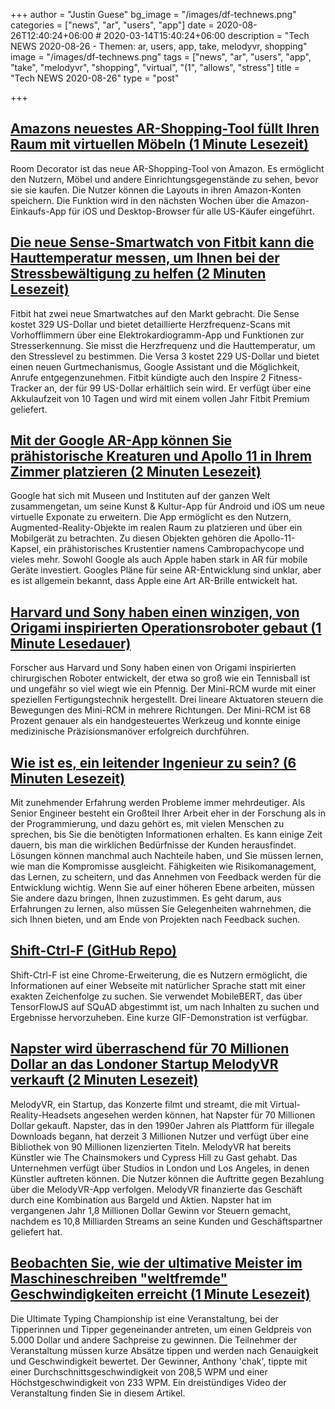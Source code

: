 +++
author = "Justin Guese"
bg_image = "/images/df-technews.png"
categories = ["news", "ar", "users", "app"]
date = 2020-08-26T12:40:24+06:00 # 2020-03-14T15:40:24+06:00
description = "Tech NEWS 2020-08-26 - Themen: ar, users, app, take, melodyvr, shopping"
image = "/images/df-technews.png"
tags = ["news", "ar", "users", "app", "take", "melodyvr", "shopping", "virtual", "(1", "allows", "stress"]
title = "Tech NEWS 2020-08-26"
type = "post"

+++

## [Amazons neuestes AR-Shopping-Tool füllt Ihren Raum mit virtuellen Möbeln (1 Minute Lesezeit)](https://www.engadget.com/amazon-ar-shopping-furniture-home-decor-171005257.html/1/010001742a3e74cc-e78b4590-d8b2-43cb-a1f1-2a20e0f93263-000000/pU9GMAnruCg0wlT98OmeMQVNKmOpNGxIl9b24nbLJ8s=155)

 Room Decorator ist das neue AR-Shopping-Tool von Amazon. Es ermöglicht den Nutzern, Möbel und andere Einrichtungsgegenstände zu sehen, bevor sie sie kaufen. Die Nutzer können die Layouts in ihren Amazon-Konten speichern. Die Funktion wird in den nächsten Wochen über die Amazon-Einkaufs-App für iOS und Desktop-Browser für alle US-Käufer eingeführt.

## [Die neue Sense-Smartwatch von Fitbit kann die Hauttemperatur messen, um Ihnen bei der Stressbewältigung zu helfen (2 Minuten Lesezeit)](https://www.theverge.com/2020/8/25/21399307/fitbit-sense-versa-3-smartwatch-inspire-2-fitness-tracker-ecg-eda-stress?scrolla=5eb6d68b7fedc32c19ef33b4/1/010001742a3e74cc-e78b4590-d8b2-43cb-a1f1-2a20e0f93263-000000/9P0A1nob0IvQ3VBP21TMKR0Vc-QAtXm5KTr8t_L5e6Y=155)

 Fitbit hat zwei neue Smartwatches auf den Markt gebracht. Die Sense kostet 329 US-Dollar und bietet detaillierte Herzfrequenz-Scans mit Vorhofflimmern über eine Elektrokardiogramm-App und Funktionen zur Stresserkennung. Sie misst die Herzfrequenz und die Hauttemperatur, um den Stresslevel zu bestimmen. Die Versa 3 kostet 229 US-Dollar und bietet einen neuen Gurtmechanismus, Google Assistant und die Möglichkeit, Anrufe entgegenzunehmen. Fitbit kündigte auch den Inspire 2 Fitness-Tracker an, der für 99 US-Dollar erhältlich sein wird. Er verfügt über eine Akkulaufzeit von 10 Tagen und wird mit einem vollen Jahr Fitbit Premium geliefert.

## [Mit der Google AR-App können Sie prähistorische Kreaturen und Apollo 11 in Ihrem Zimmer platzieren (2 Minuten Lesezeit)](https://arstechnica.com/gadgets/2020/08/google-ar-app-lets-you-place-prehistoric-creatures-apollo-11-in-your-room//1/010001742a3e74cc-e78b4590-d8b2-43cb-a1f1-2a20e0f93263-000000/Sw7EHN9belAWr-39ZgTTEBdzvUZGatuBYi5nWTtqmEU=155)

 Google hat sich mit Museen und Instituten auf der ganzen Welt zusammengetan, um seine Kunst & Kultur-App für Android und iOS um neue virtuelle Exponate zu erweitern. Die App ermöglicht es den Nutzern, Augmented-Reality-Objekte im realen Raum zu platzieren und über ein Mobilgerät zu betrachten. Zu diesen Objekten gehören die Apollo-11-Kapsel, ein prähistorisches Krustentier namens Cambropachycope und vieles mehr. Sowohl Google als auch Apple haben stark in AR für mobile Geräte investiert. Googles Pläne für seine AR-Entwicklung sind unklar, aber es ist allgemein bekannt, dass Apple eine Art AR-Brille entwickelt hat.

## [Harvard und Sony haben einen winzigen, von Origami inspirierten Operationsroboter gebaut (1 Minute Lesedauer)](https://www.engadget.com/wyss-sony-robotics-surgery-robot-mini-rcm-182317591.html/1/010001742a3e74cc-e78b4590-d8b2-43cb-a1f1-2a20e0f93263-000000/qaCB9DVIzH9grOL2ey1Ym3JDt-cot3ReEcB4iX0sORg=155)

 Forscher aus Harvard und Sony haben einen von Origami inspirierten chirurgischen Roboter entwickelt, der etwa so groß wie ein Tennisball ist und ungefähr so viel wiegt wie ein Pfennig. Der Mini-RCM wurde mit einer speziellen Fertigungstechnik hergestellt. Drei lineare Aktuatoren steuern die Bewegungen des Mini-RCM in mehrere Richtungen. Der Mini-RCM ist 68 Prozent genauer als ein handgesteuertes Werkzeug und konnte einige medizinische Präzisionsmanöver erfolgreich durchführen.

## [Wie ist es, ein leitender Ingenieur zu sein? (6 Minuten Lesezeit)](https://www.zainrizvi.io/blog/whats-it-like-as-a-senior-engineer//1/010001742a3e74cc-e78b4590-d8b2-43cb-a1f1-2a20e0f93263-000000/cYg7dtqNs3_Tqe4hi670G_hGzAPMBCYrRdiZHYbK458=155)

 Mit zunehmender Erfahrung werden Probleme immer mehrdeutiger. Als Senior Engineer besteht ein Großteil Ihrer Arbeit eher in der Forschung als in der Programmierung, und dazu gehört es, mit vielen Menschen zu sprechen, bis Sie die benötigten Informationen erhalten. Es kann einige Zeit dauern, bis man die wirklichen Bedürfnisse der Kunden herausfindet. Lösungen können manchmal auch Nachteile haben, und Sie müssen lernen, wie man die Kompromisse ausgleicht. Fähigkeiten wie Risikomanagement, das Lernen, zu scheitern, und das Annehmen von Feedback werden für die Entwicklung wichtig. Wenn Sie auf einer höheren Ebene arbeiten, müssen Sie andere dazu bringen, Ihnen zuzustimmen. Es geht darum, aus Erfahrungen zu lernen, also müssen Sie Gelegenheiten wahrnehmen, die sich Ihnen bieten, und am Ende von Projekten nach Feedback suchen.

## [Shift-Ctrl-F (GitHub Repo)](https://github.com/model-zoo/shift-ctrl-f/1/010001742a3e74cc-e78b4590-d8b2-43cb-a1f1-2a20e0f93263-000000/7ffgMCMDxJz9MnEpLH0JcgRM_kRJULh7Dg7qbbg4uYc=155)

 Shift-Ctrl-F ist eine Chrome-Erweiterung, die es Nutzern ermöglicht, die Informationen auf einer Webseite mit natürlicher Sprache statt mit einer exakten Zeichenfolge zu suchen. Sie verwendet MobileBERT, das über TensorFlowJS auf SQuAD abgestimmt ist, um nach Inhalten zu suchen und Ergebnisse hervorzuheben. Eine kurze GIF-Demonstration ist verfügbar.

## [Napster wird überraschend für 70 Millionen Dollar an das Londoner Startup MelodyVR verkauft (2 Minuten Lesezeit)](https://www.theguardian.com/music/2020/aug/25/napster-sold-british-startup-melodyvr-surprise-deal/1/010001742a3e74cc-e78b4590-d8b2-43cb-a1f1-2a20e0f93263-000000/2zcyvCW4OZdFe5sPElYto7jyl46NCFPzYww37CjBdOI=155)

 MelodyVR, ein Startup, das Konzerte filmt und streamt, die mit Virtual-Reality-Headsets angesehen werden können, hat Napster für 70 Millionen Dollar gekauft. Napster, das in den 1990er Jahren als Plattform für illegale Downloads begann, hat derzeit 3 Millionen Nutzer und verfügt über eine Bibliothek von 90 Millionen lizenzierten Titeln. MelodyVR hat bereits Künstler wie The Chainsmokers und Cypress Hill zu Gast gehabt. Das Unternehmen verfügt über Studios in London und Los Angeles, in denen Künstler auftreten können. Die Nutzer können die Auftritte gegen Bezahlung über die MelodyVR-App verfolgen. MelodyVR finanzierte das Geschäft durch eine Kombination aus Bargeld und Aktien. Napster hat im vergangenen Jahr 1,8 Millionen Dollar Gewinn vor Steuern gemacht, nachdem es 10,8 Milliarden Streams an seine Kunden und Geschäftspartner geliefert hat.

## [Beobachten Sie, wie der ultimative Meister im Maschineschreiben "weltfremde" Geschwindigkeiten erreicht (1 Minute Lesezeit)](https://www.vice.com/en_us/article/bv8bwd/watch-the-ultimate-typing-champion-reach-otherworldly-speeds/1/010001742a3e74cc-e78b4590-d8b2-43cb-a1f1-2a20e0f93263-000000/9fzGfXgkSSaSXTYXUVhIZ5Hm83zEafBf2dtQs_2QYT0=155)

 Die Ultimate Typing Championship ist eine Veranstaltung, bei der Tipperinnen und Tipper gegeneinander antreten, um einen Geldpreis von 5.000 Dollar und andere Sachpreise zu gewinnen. Die Teilnehmer der Veranstaltung müssen kurze Absätze tippen und werden nach Genauigkeit und Geschwindigkeit bewertet. Der Gewinner, Anthony 'chak', tippte mit einer Durchschnittsgeschwindigkeit von 208,5 WPM und einer Höchstgeschwindigkeit von 233 WPM. Ein dreistündiges Video der Veranstaltung finden Sie in diesem Artikel.

